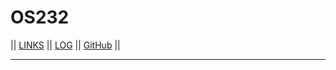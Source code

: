 # OS232

|| [LINKS](https://rzapriono.github.io/os232/LINKS/) || [LOG](https://rzapriono.github.io/os232/TXT/mylog.txt) || [GitHub](https://github.com/rzapriono/os232) ||

<hr>
